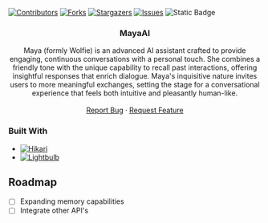 <a name="readme-top"></a>
[![Contributors][contributors-shield]][contributors-url]
[![Forks][forks-shield]][forks-url]
[![Stargazers][stars-shield]][stars-url]
[![Issues][issues-shield]][issues-url]
![Static Badge](https://img.shields.io/badge/code%20style-black-000000.svg?style=for-the-badge)


<!-- PROJECT LOGO -->
<h3 align="center">MayaAI</h3>
  <p align="center">
    Maya (formly Wolfie) is an advanced AI assistant crafted to provide engaging, 
    continuous conversations with a personal touch. 
    She combines a friendly tone with the unique capability to recall past interactions, 
    offering insightful responses that enrich dialogue. Maya's inquisitive nature invites users to more meaningful exchanges, 
    setting the stage for a conversational experience that feels both intuitive and pleasantly human-like.
    <br />
    <br />
    <a href="https://github.com/wolfisonline/Maya/issues">Report Bug</a>
    ·
    <a href="https://github.com/wolfisonline/Maya/issues">Request Feature</a>
  </p>
</div>

### Built With

* [![Hikari][Hikari-icon]][Hikari-url]
* [![Lightbulb][Lightbulb-icon]][Lightbulb-url]

<!-- ROADMAP -->
## Roadmap

- [ ] Expanding memory capabilities
- [ ] Integrate other API's

<!-- MARKDOWN LINKS & IMAGES -->
<!-- https://www.markdownguide.org/basic-syntax/#reference-style-links -->
[contributors-shield]: https://img.shields.io/github/contributors/wolfisonline/Maya.svg?style=for-the-badge
[contributors-url]: https://github.com/wolfisonline/Maya/graphs/contributors
[forks-shield]: https://img.shields.io/github/forks/wolfisonline/Maya.svg?style=for-the-badge
[forks-url]: https://github.com/wolfisonline/Maya/network/members
[stars-shield]: https://img.shields.io/github/stars/wolfisonline/Maya.svg?style=for-the-badge
[stars-url]: https://github.com/wolfisonline/Maya/stargazers
[issues-shield]: https://img.shields.io/github/issues/wolfisonline/Maya.svg?style=for-the-badge
[issues-url]: https://github.com/wolfisonline/Maya/issues
[license-shield]: https://img.shields.io/github/license/wolfisonline/Maya.svg?style=for-the-badge
[license-url]: https://github.com/WolfIsOnline/Maya/blob/main/LICENSE
[linkedin-shield]: https://img.shields.io/badge/-LinkedIn-black.svg?style=for-the-badge&logo=linkedin&colorB=555
[linkedin-url]: https://linkedin.com/in/cameron-kauffman
[product-screenshot]: images/screenshot.png

[Hikari-url]: https://www.hikari-py.dev/
[Hikari-icon]: https://img.shields.io/badge/hikari-41377c?style=for-the-badge

[Lightbulb-url]: https://www.hikari-py.dev/
[Lightbulb-icon]: https://img.shields.io/badge/lightbulb-ffed00?style=for-the-badge

[code-style]: https://pypi.org/project/black/
[code-style-url]: https://img.shields.io/badge/code%20style-black-000000.svg?style=for-the-badge
